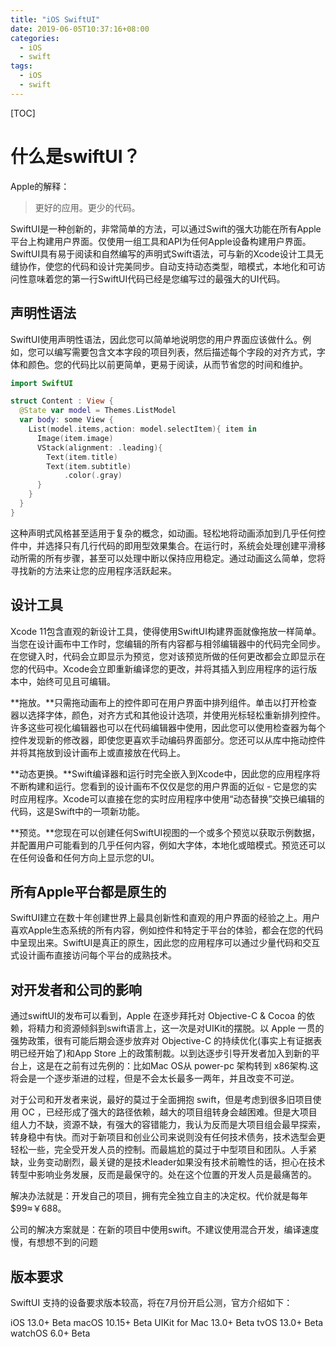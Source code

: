 ```yaml
---
title: "iOS SwiftUI"
date: 2019-06-05T10:37:16+08:00
categories:
  - iOS
  - swift
tags:
  - iOS
  - swift
---
```


[TOC]

# 什么是swiftUI？

Apple的解释：

> 更好的应用。更少的代码。

SwiftUI是一种创新的，非常简单的方法，可以通过Swift的强大功能在所有Apple平台上构建用户界面。仅使用一组工具和API为任何Apple设备构建用户界面。SwiftUI具有易于阅读和自然编写的声明式Swift语法，可与新的Xcode设计工具无缝协作，使您的代码和设计完美同步。自动支持动态类型，暗模式，本地化和可访问性意味着您的第一行SwiftUI代码已经是您编写过的最强大的UI代码。

## 声明性语法

SwiftUI使用声明性语法，因此您可以简单地说明您的用户界面应该做什么。例如，您可以编写需要包含文本字段的项目列表，然后描述每个字段的对齐方式，字体和颜色。您的代码比以前更简单，更易于阅读，从而节省您的时间和维护。

```swift
import SwiftUI

struct Content : View {
  @State var model = Themes.ListModel
  var body: some View {
    List(model.items,action: model.selectItem){ item in
      Image(item.image)
      VStack(alignment: .leading){
        Text(item.title)
        Text(item.subtitle)
        	.color(.gray)
      }
    }
  }
}
```

这种声明式风格甚至适用于复杂的概念，如动画。轻松地将动画添加到几乎任何控件中，并选择只有几行代码的即用型效果集合。在运行时，系统会处理创建平滑移动所需的所有步骤，甚至可以处理中断以保持应用稳定。通过动画这么简单，您将寻找新的方法来让您的应用程序活跃起来。

## 设计工具

Xcode 11包含直观的新设计工具，使得使用SwiftUI构建界面就像拖放一样简单。当您在设计画布中工作时，您编辑的所有内容都与相邻编辑器中的代码完全同步。在您键入时，代码会立即显示为预览，您对该预览所做的任何更改都会立即显示在您的代码中。Xcode会立即重新编译您的更改，并将其插入到应用程序的运行版本中，始终可见且可编辑。

**拖放。**只需拖动画布上的控件即可在用户界面中排列组件。单击以打开检查器以选择字体，颜色，对齐方式和其他设计选项，并使用光标轻松重新排列控件。许多这些可视化编辑器也可以在代码编辑器中使用，因此您可以使用检查器为每个控件发现新的修改器，即使您更喜欢手动编码界面部分。您还可以从库中拖动控件并将其拖放到设计画布上或直接放在代码上。

**动态更换。**Swift编译器和运行时完全嵌入到Xcode中，因此您的应用程序将不断构建和运行。您看到的设计画布不仅仅是您的用户界面的近似 - 它是您的实时应用程序。Xcode可以直接在您的实时应用程序中使用“动态替换”交换已编辑的代码，这是Swift中的一项新功能。

**预览。**您现在可以创建任何SwiftUI视图的一个或多个预览以获取示例数据，并配置用户可能看到的几乎任何内容，例如大字体，本地化或暗模式。预览还可以在任何设备和任何方向上显示您的UI。

## 所有Apple平台都是原生的

SwiftUI建立在数十年创建世界上最具创新性和直观的用户界面的经验之上。用户喜欢Apple生态系统的所有内容，例如控件和特定于平台的体验，都会在您的代码中呈现出来。SwiftUI是真正的原生，因此您的应用程序可以通过少量代码和交互式设计画布直接访问每个平台的成熟技术。



## 对开发者和公司的影响

通过swiftUI的发布可以看到，Apple 在逐步拜托对 Objective-C & Cocoa 的依赖，将精力和资源倾斜到swift语言上，这一次是对UIKit的摆脱。以 Apple 一贯的强势政策，很有可能后期会逐步放弃对 Objective-C 的持续优化(事实上有证据表明已经开始了)和App Store 上的政策制裁。以到达逐步引导开发者加入到新的平台上，这是在之前有过先例的：比如Mac OS从 power-pc 架构转到 x86架构.这将会是一个逐步渐进的过程，但是不会太长最多一两年，并且改变不可逆。

对于公司和开发者来说，最好的莫过于全面拥抱 swift，但是考虑到很多旧项目使用 OC ，已经形成了强大的路径依赖，越大的项目组转身会越困难。但是大项目组人力不缺，资源不缺，有强大的容错能力，我认为反而是大项目组会最早探索，转身稳中有快。而对于新项目和创业公司来说则没有任何技术债务，技术选型会更轻松一些，完全受开发人员的控制。而最尴尬的莫过于中型项目和团队。人手紧缺，业务变动剧烈，最关键的是技术leader如果没有技术前瞻性的话，担心在技术转型中影响业务发展，反而是最保守的。处在这个位置的开发人员是最痛苦的。

解决办法就是：开发自己的项目，拥有完全独立自主的决定权。代价就是每年$99≈￥688。

公司的解决方案就是：在新的项目中使用swift。不建议使用混合开发，编译速度慢，有想想不到的问题

## 版本要求

SwiftUI 支持的设备要求版本较高，将在7月份开启公测，官方介绍如下：

iOS 13.0+ Beta
macOS 10.15+ Beta
UIKit for Mac 13.0+ Beta
tvOS 13.0+ Beta
watchOS 6.0+ Beta